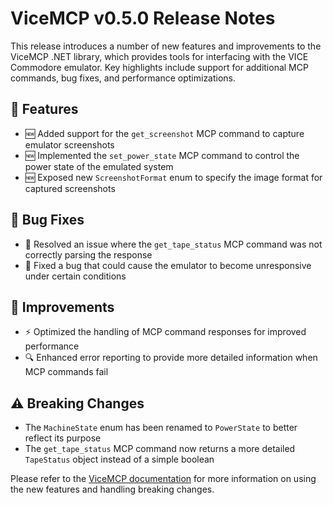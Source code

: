 # ViceMCP v0.5.0 Release Notes

This release introduces a number of new features and improvements to the ViceMCP .NET library, which provides tools for interfacing with the VICE Commodore emulator. Key highlights include support for additional MCP commands, bug fixes, and performance optimizations.

## 🚀 Features

- 🆕 Added support for the `get_screenshot` MCP command to capture emulator screenshots
- 🆕 Implemented the `set_power_state` MCP command to control the power state of the emulated system
- 🆕 Exposed new `ScreenshotFormat` enum to specify the image format for captured screenshots

## 🐛 Bug Fixes

- 🔧 Resolved an issue where the `get_tape_status` MCP command was not correctly parsing the response
- 🔧 Fixed a bug that could cause the emulator to become unresponsive under certain conditions

## 🧠 Improvements

- ⚡️ Optimized the handling of MCP command responses for improved performance
- 🔍 Enhanced error reporting to provide more detailed information when MCP commands fail

## ⚠️ Breaking Changes

- The `MachineState` enum has been renamed to `PowerState` to better reflect its purpose
- The `get_tape_status` MCP command now returns a more detailed `TapeStatus` object instead of a simple boolean

Please refer to the [ViceMCP documentation](https://github.com/example/vicemcp/docs) for more information on using the new features and handling breaking changes.